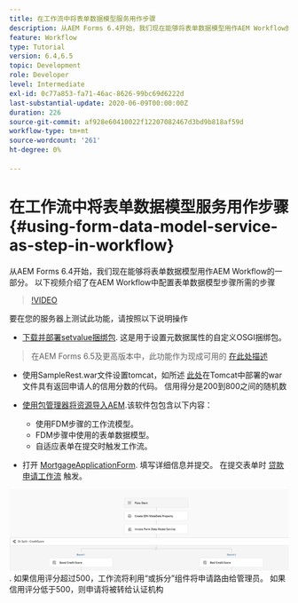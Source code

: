 ```yaml
---
title: 在工作流中将表单数据模型服务用作步骤
description: 从AEM Forms 6.4开始，我们现在能够将表单数据模型用作AEM Workflow的一部分。 以下视频介绍了在AEM Workflow中配置表单数据模型步骤所需的步骤。
feature: Workflow
type: Tutorial
version: 6.4,6.5
topic: Development
role: Developer
level: Intermediate
exl-id: 0c77a853-fa71-46ac-8626-99bc69d6222d
last-substantial-update: 2020-06-09T00:00:00Z
duration: 226
source-git-commit: af928e60410022f12207082467d3bd9b818af59d
workflow-type: tm+mt
source-wordcount: '261'
ht-degree: 0%

---
```


# 在工作流中将表单数据模型服务用作步骤 {#using-form-data-model-service-as-step-in-workflow}

从AEM Forms 6.4开始，我们现在能够将表单数据模型用作AEM Workflow的一部分。 以下视频介绍了在AEM Workflow中配置表单数据模型步骤所需的步骤


>[!VIDEO](https://video.tv.adobe.com/v/21719?quality=12&learn=on)

要在您的服务器上测试此功能，请按照以下说明操作
* [下载并部署setvalue捆绑包](/help/forms/assets/common-osgi-bundles/SetValueApp.core-1.0-SNAPSHOT.jar). 这是用于设置元数据属性的自定义OSGI捆绑包。
>在AEM Forms 6.5及更高版本中，此功能作为现成可用的 [在此处描述](form-data-model-service-as-step-in-aem65-workflow-video-use.md)

* 使用SampleRest.war文件设置tomcat，如所述 [此处](https://experienceleague.adobe.com/docs/experience-manager-learn/forms/ic-print-channel-tutorial/introduction.html)在Tomcat中部署的war文件具有返回申请人的信用分数的代码。 信用得分是200到800之间的随机数

* [使用包管理器将资源导入AEM](assets/invoke-fdm-as-service-step.zip).该软件包包含以下内容：

   * 使用FDM步骤的工作流模型。
   * FDM步骤中使用的表单数据模型。
   * 自适应表单在提交时触发工作流。
* 打开 [MortgageApplicationForm](http://localhost:4502/content/dam/formsanddocuments/loanapplication/jcr:content?wcmmode=disabled). 填写详细信息并提交。 在提交表单时 [贷款申请工作流](http://http://localhost:4502/editor.html/conf/global/settings/workflow/models/LoanApplication2.html) 触发。

![ 工作流 ](assets/fdm-as-service-step-workflow.PNG).
如果信用评分超过500，工作流将利用“或拆分”组件将申请路由给管理员。 如果信用评分低于500，则申请将被转给认证机构
